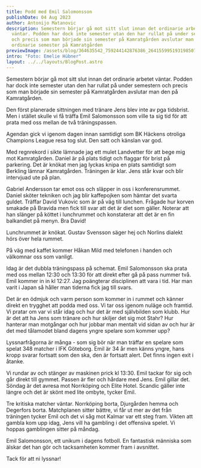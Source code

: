 ```yaml
---
title: Podd med Emil Salomonsson
publishDate: 04 Aug 2023
author: Antonijo Matanovic
description: Semestern börjar gå mot sitt slut innan det ordinarie arbetet
  väntar. Podden har dock inte semester utan den har rullat på under semestern
  och precis som man började sin semester på Kamratgården avslutar man sin
  ordinarie semester på Kamratgården
previewImage: /assets/blog/364635542_759244142876386_2641559951931985074_n.jpg
intro: "Foto: Emelie Hübner"
layout: ../../layouts/BlogPost.astro
---
```

Semestern börjar gå mot sitt slut innan det ordinarie arbetet väntar. Podden har dock inte semester utan den har rullat på under semestern och precis som man började sin semester på Kamratgården avslutar man den på Kamratgården. 

Den först planerade sittningen med tränare Jens blev inte av pga tidsbrist. Men i stället skulle vi få träffa Emil Salomonsson som ville ta sig tid för att prata med oss mellan de två träningspassen.

Agendan gick vi igenom dagen innan samtidigt som BK Häckens otroliga Champions League resa tog slut. Den satt och känslan var god.

Med regnrekord i sikte lämnade jag ett mulet Landvetter för att bege mig mot Kamratgården. Daniel är på plats tidigt och flaggar för brist på parkering. Det är knökat men jag lyckas knipa en plats samtidigt som Berkling lämnar Kamratgården. Träningen är klar. Jens står kvar och blir intervjuad ute på plan.

Gabriel Andersson tar emot oss och släpper in oss i konferensrummet. Daniel sköter tekniken och jag blir kaffepojken som hämtar det svarta guldet. Träffar David Vukovic som är på väg till lunchen. Frågade hur korven smakade på Bravida men fick till svar att det är diet som gäller. Noterar att han slänger på köttet i lunchrummet och konstaterar att det är en fin balkandiet på menyn. Bra David!

Lunchrummet är knökat. Gustav Svensson säger hej och Norlins dialekt hörs över hela rummet.

På väg med kaffet kommer Håkan Mild med telefonen i handen och välkomnar oss som vanligt.

Idag är det dubbla träningspass på schemat. Emil Salomonsson ska prata med oss mellan 12:30 och 13:30 för att direkt efter gå på pass nummer två. Emil kommer in in kl 12:27. Jag poängterar disciplinen att vara i tid. Har man varit i Japan så håller man tiderna fick jag till svars.

Det är en ödmjuk och varm person som kommer in i rummet och känner direkt en trygghet att podda med oss. Vi tar oss igenom nuläge och framtid. Vi pratar om var vi står idag och hur det är med självbilden som klubb. Hur är det att ha Jens som tränare och hur skiljer det sig mot Stahr? Hur hanterar man motgångar och hur jobbar man mentalt vid sidan av och hur är det med tålamodet bland dagens yngre spelare som kommer upp?

Lyssnarfrågorna är många - som sig bör när man träffar en spelare som spelat 348 matcher i IFK Göteborg. Emil är 34 år men känns yngre, hans kropp svarar fortsatt som den ska, den är fortsatt alert. Det finns ingen exit i åtanke.

Vi rundar av och stänger av maskinen prick kl 13:30. Emil tackar för sig och går direkt till gymmet. Passen är fler och hårdare med Jens. Emil gillar det. Söndag är det avresa mot Norrköping och Elite Hotel. Scandic gäller inte längre och det är skönt med lite ombyte, tycker Emil.

Tre kritiska matcher väntar. Norrköping borta, Djurgården hemma och Degerfors borta. Matchplanen sitter bättre, vi får ut mer av det från träningen tycker Emil och det vi såg mot Kalmar var ett steg fram. Vikten att gambla kom upp idag, Jens vill ha gambling i det offensiva spelet. Vi hoppas gamblingen sitter på måndag.

Emil Salomonsson, ett unikum i dagens fotboll. En fantastisk människa som älskar det han gör och tacksamheten kommer fram i avsnittet.


Tack för att ni lyssnar!